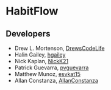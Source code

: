 # HabitFlow

## Developers

* Drew L. Mortenson, [DrewsCodeLife](https://github.com/DrewsCodeLife)
* Halin Gailey, [hgailey](https://github.com/hgailey)
* Nick Kaplan, [NickK21](https://github.com/NickK21)
* Patrick Guevarra, [pvguevarra](https://github.com/pvguevarra)
* Matthew Munoz, [esvkat15](https://github.com/esvkat15)
* Allan Constanza, [AllanConstanza](https://github.com/AllanConstanza)
